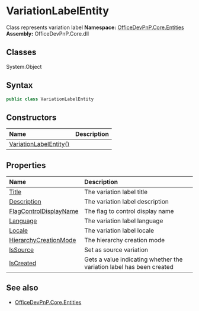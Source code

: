# VariationLabelEntity
Class represents variation label
**Namespace:** [OfficeDevPnP.Core.Entities](OfficeDevPnP.Core.Entities.md)  
**Assembly:** OfficeDevPnP.Core.dll  
## Classes
System.Object  
## Syntax
```C#
public class VariationLabelEntity
```
## Constructors
|**Name**|**Description**|
|:-----|:-----|
| [VariationLabelEntity()](VariationLabelEntityconstructor1details.md) | 
## Properties
|**Name**|**Description**|
|:-----|:-----|
| [Title](VariationLabelEntity.Title.md) | The variation label title
| [Description](VariationLabelEntity.Description.md) | The variation label description
| [FlagControlDisplayName](VariationLabelEntity.FlagControlDisplayName.md) | The flag to control display name
| [Language](VariationLabelEntity.Language.md) | The variation label language
| [Locale](VariationLabelEntity.Locale.md) | The variation label locale
| [HierarchyCreationMode](VariationLabelEntity.HierarchyCreationMode.md) | The hierarchy creation mode
| [IsSource](VariationLabelEntity.IsSource.md) | Set as source variation
| [IsCreated](VariationLabelEntity.IsCreated.md) | Gets a value indicating whether the variation label has been created
## See also
- [OfficeDevPnP.Core.Entities](OfficeDevPnP.Core.Entities.md)
